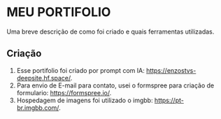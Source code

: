 # MEU PORTIFOLIO

Uma breve descrição de como foi criado e quais ferramentas utilizadas.

## Criação

1.  Esse portifolio foi criado por prompt com IA: https://enzostvs-deepsite.hf.space/.
2.  Para envio de E-mail para contato, usei o formspree para criação de formulario: https://formspree.io/.
3.  Hospedagem de imagens foi utilizado o imgbb: https://pt-br.imgbb.com/.
